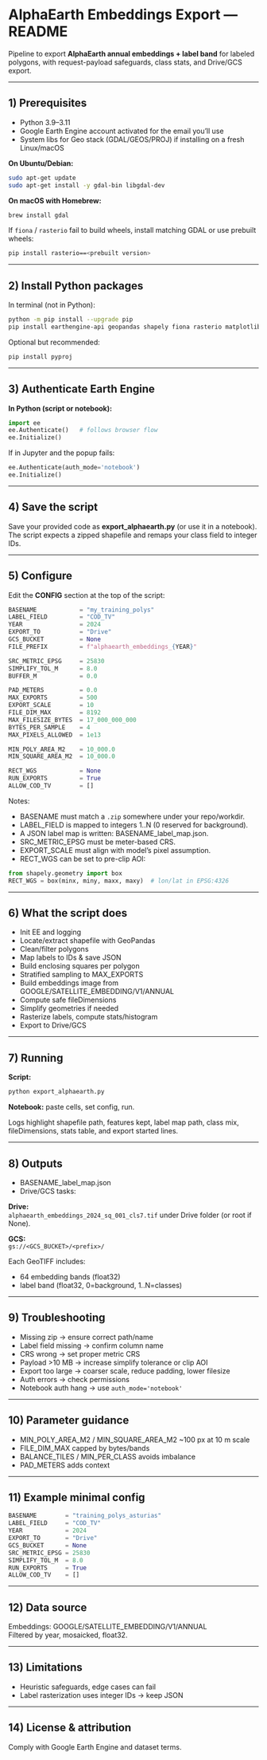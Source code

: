 # AlphaEarth Embeddings Export — README

Pipeline to export **AlphaEarth annual embeddings + label band** for labeled polygons, with request-payload safeguards, class stats, and Drive/GCS export.

---

## 1) Prerequisites

- Python 3.9–3.11  
- Google Earth Engine account activated for the email you’ll use  
- System libs for Geo stack (GDAL/GEOS/PROJ) if installing on a fresh Linux/macOS  

**On Ubuntu/Debian:**
```bash
sudo apt-get update
sudo apt-get install -y gdal-bin libgdal-dev
```

**On macOS with Homebrew:**
```bash
brew install gdal
```

If `fiona` / `rasterio` fail to build wheels, install matching GDAL or use prebuilt wheels:
```bash
pip install rasterio==<prebuilt version>
```

---

## 2) Install Python packages

In terminal (not in Python):
```bash
python -m pip install --upgrade pip
pip install earthengine-api geopandas shapely fiona rasterio matplotlib numpy pandas
```

Optional but recommended:
```bash
pip install pyproj
```

---

## 3) Authenticate Earth Engine

**In Python (script or notebook):**
```python
import ee
ee.Authenticate()   # follows browser flow
ee.Initialize()
```

If in Jupyter and the popup fails:
```python
ee.Authenticate(auth_mode='notebook')
ee.Initialize()
```

---

## 4) Save the script

Save your provided code as **export_alphaearth.py** (or use it in a notebook).  
The script expects a zipped shapefile and remaps your class field to integer IDs.

---

## 5) Configure

Edit the **CONFIG** section at the top of the script:

```python
BASENAME            = "my_training_polys"
LABEL_FIELD         = "COD_TV"
YEAR                = 2024
EXPORT_TO           = "Drive"
GCS_BUCKET          = None
FILE_PREFIX         = f"alphaearth_embeddings_{YEAR}"

SRC_METRIC_EPSG     = 25830
SIMPLIFY_TOL_M      = 8.0
BUFFER_M            = 0.0

PAD_METERS          = 0.0
MAX_EXPORTS         = 500
EXPORT_SCALE        = 10
FILE_DIM_MAX        = 8192
MAX_FILESIZE_BYTES  = 17_000_000_000
BYTES_PER_SAMPLE    = 4
MAX_PIXELS_ALLOWED  = 1e13

MIN_POLY_AREA_M2    = 10_000.0
MIN_SQUARE_AREA_M2  = 10_000.0

RECT_WGS            = None
RUN_EXPORTS         = True
ALLOW_COD_TV        = []
```

Notes:  
- BASENAME must match a `.zip` somewhere under your repo/workdir.  
- LABEL_FIELD is mapped to integers 1..N (0 reserved for background).  
- A JSON label map is written: BASENAME_label_map.json.  
- SRC_METRIC_EPSG must be meter-based CRS.  
- EXPORT_SCALE must align with model’s pixel assumption.  
- RECT_WGS can be set to pre-clip AOI:  

```python
from shapely.geometry import box
RECT_WGS = box(minx, miny, maxx, maxy)  # lon/lat in EPSG:4326
```

---

## 6) What the script does

- Init EE and logging  
- Locate/extract shapefile with GeoPandas  
- Clean/filter polygons  
- Map labels to IDs & save JSON  
- Build enclosing squares per polygon  
- Stratified sampling to MAX_EXPORTS  
- Build embeddings image from GOOGLE/SATELLITE_EMBEDDING/V1/ANNUAL  
- Compute safe fileDimensions  
- Simplify geometries if needed  
- Rasterize labels, compute stats/histogram  
- Export to Drive/GCS  

---

## 7) Running

**Script:**
```bash
python export_alphaearth.py
```

**Notebook:** paste cells, set config, run.

Logs highlight shapefile path, features kept, label map path, class mix, fileDimensions, stats table, and export started lines.

---

## 8) Outputs

- BASENAME_label_map.json  
- Drive/GCS tasks:

**Drive:**  
`alphaearth_embeddings_2024_sq_001_cls7.tif` under Drive folder (or root if None).  

**GCS:**  
`gs://<GCS_BUCKET>/<prefix>/`

Each GeoTIFF includes:  
- 64 embedding bands (float32)  
- label band (float32, 0=background, 1..N=classes)  

---

## 9) Troubleshooting

- Missing zip → ensure correct path/name  
- Label field missing → confirm column name  
- CRS wrong → set proper metric CRS  
- Payload >10 MB → increase simplify tolerance or clip AOI  
- Export too large → coarser scale, reduce padding, lower filesize  
- Auth errors → check permissions  
- Notebook auth hang → use `auth_mode='notebook'`  

---

## 10) Parameter guidance

- MIN_POLY_AREA_M2 / MIN_SQUARE_AREA_M2 ~100 px at 10 m scale  
- FILE_DIM_MAX capped by bytes/bands  
- BALANCE_TILES / MIN_PER_CLASS avoids imbalance  
- PAD_METERS adds context  

---

## 11) Example minimal config

```python
BASENAME        = "training_polys_asturias"
LABEL_FIELD     = "COD_TV"
YEAR            = 2024
EXPORT_TO       = "Drive"
GCS_BUCKET      = None
SRC_METRIC_EPSG = 25830
SIMPLIFY_TOL_M  = 8.0
RUN_EXPORTS     = True
ALLOW_COD_TV    = []
```

---

## 12) Data source

Embeddings: GOOGLE/SATELLITE_EMBEDDING/V1/ANNUAL  
Filtered by year, mosaicked, float32.

---

## 13) Limitations

- Heuristic safeguards, edge cases can fail  
- Label rasterization uses integer IDs → keep JSON  

---

## 14) License & attribution

Comply with Google Earth Engine and dataset terms.
